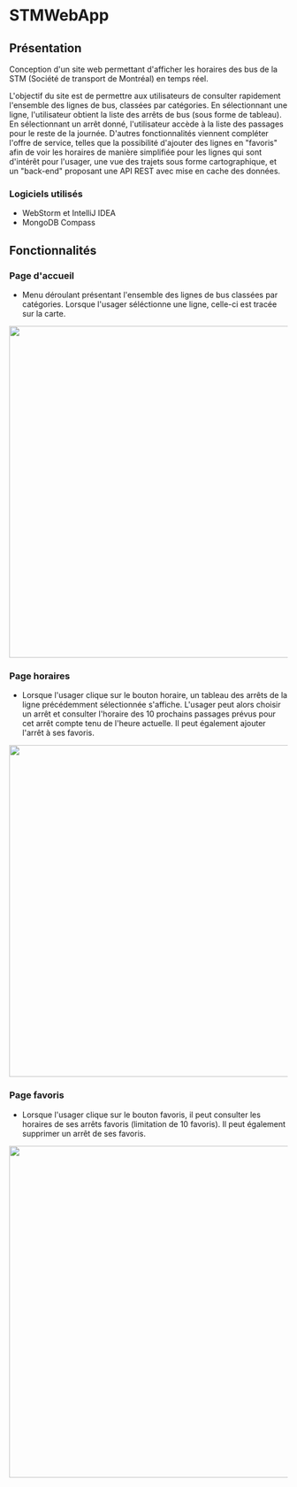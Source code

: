 # STMWebApp

## Présentation

Conception d'un site web permettant d'afficher les horaires des bus de la STM (Société de transport de Montréal) en temps réel.

L'objectif du site est de permettre aux utilisateurs de consulter rapidement l'ensemble des lignes de bus, classées par catégories. En sélectionnant une ligne, l'utilisateur obtient la liste des arrêts de bus (sous forme de tableau). En sélectionnant un arrêt donné, l'utilisateur accède à la liste des passages pour le reste de la journée.
D'autres fonctionnalités viennent compléter l'offre de service, telles que la possibilité d'ajouter des lignes en "favoris" afin de voir les horaires de manière simplifiée pour les lignes qui sont d'intérêt pour l'usager, une vue des trajets sous forme cartographique, et un "back-end" proposant une API REST avec mise en cache des données.

### Logiciels utilisés

- WebStorm et IntelliJ IDEA
- MongoDB Compass

## Fonctionnalités

### Page d'accueil

- Menu déroulant présentant l'ensemble des lignes de bus classées par catégories. Lorsque l'usager séléctionne une ligne, celle-ci est tracée sur la carte.

<img src="img_readme/carte.png" high=600 width=600>

### Page horaires

- Lorsque l'usager clique sur le bouton horaire, un tableau des arrêts de la ligne précédemment sélectionnée s'affiche. L'usager peut alors choisir un arrêt et consulter l'horaire des 10 prochains passages prévus pour cet arrêt compte tenu de l'heure actuelle. Il peut également ajouter l'arrêt à ses favoris.

<img src="img_readme/horaires.png" high=600 width=600>

### Page favoris

- Lorsque l'usager clique sur le bouton favoris, il peut consulter les horaires de ses arrêts favoris (limitation de 10 favoris). Il peut également supprimer un arrêt de ses favoris.

<img src="img_readme/favoris.png" high=600 width=600>
